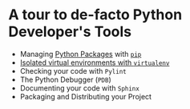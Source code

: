 # A tour to de-facto Python Developer's Tools

* Managing [Python Packages](docs/Packages.md) with [`pip`](docs/Pip.md)
* [Isolated virtual environments with `virtualenv`](docs/VirtualEnvironments.md)
* Checking your code with `Pylint`
* The Python Debugger (`PDB`)
* Documenting your code with `Sphinx`
* Packaging and Distributing your Project


